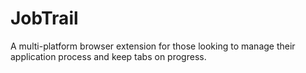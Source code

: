 # JobTrail
A multi-platform browser extension for those looking to manage their application process and keep tabs on progress.
